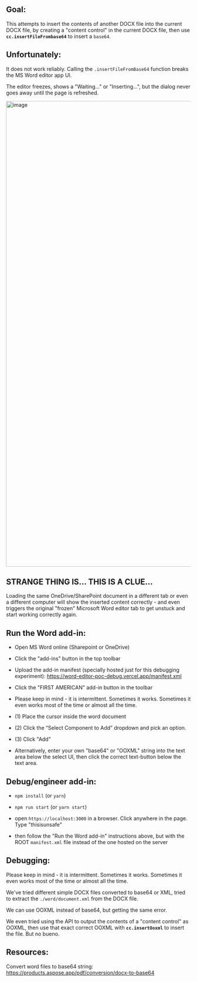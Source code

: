 ## Goal:

This attempts to insert the contents of another DOCX file into the current DOCX file, by creating a "content control" in the current DOCX file, then use **`cc.insertFileFrombase64`** to insert a `base64`.

## Unfortunately:

It does not work reliably. Calling the `.insertFileFromBase64` function breaks the MS Word editor app UI.

The editor freezes, shows a "Waiting..." or "Inserting...", but the dialog never goes away until the page is refreshed.

<img width="1270" alt="image" src="https://github.com/paulshorey/word-editor-poc/assets/7524065/6e31df33-21ef-4995-8430-22ff51befaa2">

## STRANGE THING IS... THIS IS A CLUE...

Loading the same OneDrive/SharePoint document in a different tab or even a different computer will show the inserted content correctly - and even triggers the original "frozen" Microsoft Word editor tab to get unstuck and start working correctly again.

## Run the Word add-in:

- Open MS Word online (Sharepoint or OneDrive)

- Click the "add-ins" button in the top toolbar

- Upload the add-in manifest (specially hosted just for this debugging experiment): https://word-editor-poc-debug.vercel.app/manifest.xml

- Click the "FIRST AMERICAN" add-in button in the toolbar

- Please keep in mind - it is intermittent. Sometimes it works. Sometimes it even works most of the time or almost all the time.

- (1) Place the cursor inside the word document

- (2) Click the “Select Component to Add” dropdown and pick an option.

- (3) Click "Add"

- Alternatively, enter your own "base64" or "OOXML" string into the text area below the select UI, then click the correct text-button below the text area.

## Debug/engineer add-in:

- `npm install` (or `yarn`)

- `npm run start` (or `yarn start`)

- open `https://localhost:3000` in a browser. Click anywhere in the page. Type "thisisunsafe"

- then follow the "Run the Word add-in" instructions above, but with the ROOT `manifest.xml` file instead of the one hosted on the server

## Debugging:

Please keep in mind - it is intermittent. Sometimes it works. Sometimes it even works most of the time or almost all the time.

We've tried different simple DOCX files converted to base64 or XML, tried to extract the `./word/document.xml` from the DOCX file.

We can use OOXML instead of base64, but getting the same error.

We even tried using the API to output the contents of a "content control" as OOXML, then use that exact correct OOXML with **`cc.insertOoxml`** to insert the file. But no bueno.

## Resources:

Convert word files to base64 string:
https://products.aspose.app/pdf/conversion/docx-to-base64
